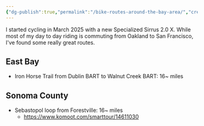 ```yaml
---
{"dg-publish":true,"permalink":"/bike-routes-around-the-bay-area/","created":"2025-07-13T12:56:56.715-07:00","updated":"2025-07-13T13:04:09.763-07:00"}
---
```


I started cycling in March 2025 with a new Specialized Sirrus 2.0 X. While most of my day to day riding is commuting from Oakland to San Francisco, I've found some really great routes.

## East Bay
* Iron Horse Trail from Dublin BART to Walnut Creek BART: 16~ miles

## Sonoma County
* Sebastopol loop from Forestville: 16~ miles
	* https://www.komoot.com/smarttour/14611030
